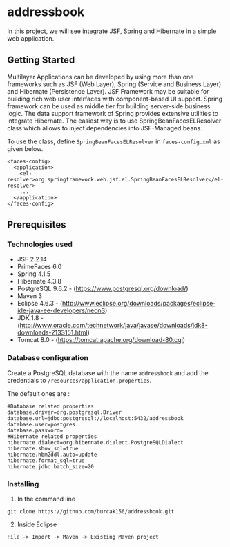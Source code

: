 # addressbook

In this project, we will see integrate JSF, Spring and Hibernate in a simple web application.

## Getting Started

Multilayer Applications can be developed by using more than one frameworks such as JSF (Web Layer), 
Spring (Service and Business Layer) and Hibernate (Persistence Layer). JSF Framework may be suitable for building rich web user interfaces with component-based UI support. Spring framework can be used as middle tier for building server-side business logic. The data support framework of Spring provides extensive utilities to integrate Hibernate.
The easiest way is to use SpringBeanFacesELResolver class which allows to inject dependencies into JSF-Managed beans.

To use the class, define `SpringBeanFacesELResolver` in `faces-config.xml` as given below.
```
<faces-config>
  <application>
    <el-resolver>org.springframework.web.jsf.el.SpringBeanFacesELResolver</el-resolver>
    ...
  </application>
</faces-config>
```

## Prerequisites

### Technologies used
* JSF 2.2.14
* PrimeFaces 6.0
* Spring 4.1.5
* Hibernate 4.3.8
* PostgreSQL 9.6.2 - (https://www.postgresql.org/download/)
* Maven 3
* Eclipse 4.6.3 - (http://www.eclipse.org/downloads/packages/eclipse-ide-java-ee-developers/neon3)
* JDK 1.8 - (http://www.oracle.com/technetwork/java/javase/downloads/jdk8-downloads-2133151.html)
* Tomcat 8.0 - (https://tomcat.apache.org/download-80.cgi)

### Database configuration 

Create a PostgreSQL database with the name `addressbook` and add the credentials to `/resources/application.properties`.  

The default ones are :
```
#Database related properties
database.driver=org.postgresql.Driver
database.url=jdbc:postgresql://localhost:5432/addressbook
database.user=postgres
database.password=
#Hibernate related properties
hibernate.dialect=org.hibernate.dialect.PostgreSQLDialect
hibernate.show_sql=true
hibernate.hbm2ddl.auto=update
hibernate.format_sql=true
hibernate.jdbc.batch_size=20
```

### Installing

1) In the command line
```
git clone https://github.com/burcak156/addressbook.git
```
2) Inside Eclipse
```
File -> Import -> Maven -> Existing Maven project
```
